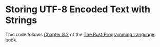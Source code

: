 # Storing UTF-8 Encoded Text with Strings

This code follows [Chapter 8.2](https://doc.rust-lang.org/nightly/book/ch08-02-strings.html) of the [The Rust Programming Language](https://doc.rust-lang.org/nightly/book) book.
